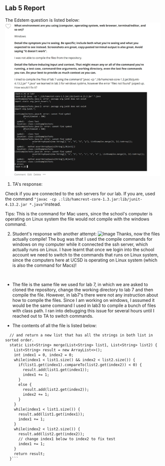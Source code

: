 ## Lab 5 Report ##


The Edstem question is listed below:
![Image](Lab5-1.jpg)

1. TA's response:

Check if you are connected to the ssh servers for our lab. If you are, used the command 
```"javac -cp .:lib/hamcrest-core-1.3.jar:lib/junit-4.13.2.jar *.java"```instead. 

Tips: This is the command for Mac users, since the school's computer is operating on Linux system the file would not compile with the windows command.  

2. Student's response with another attempt:
![Image](Lab5-2.jpg)
Thanks, now the files actually compile! The bug was that I used the compile commands for windows on my computer while it connected the ssh server, which actually runs on Linux. I have learnt that once we login into the school account we need to switch to the commands that runs on Linux system, since the computers here at UCSD is operating on Linux system (which is also the command for Macs)!

<br>

* The file is the same file we used for lab 7, in which we are asked to cloned the repository, change the working directory to lab 7 and then compile the file. However, in lab7's there were not any instruction about how to compile the files. Since I am working on windows, I assumed it would be the same command I used in lab3 to compile a bunch of files with class path. I ran into debugging this issue for several hours until I reached out to TA to switch commands. 

* The contents of all the file is listed below:

```// Takes two sorted list of strings (so "a" appears before "b" and so on),
  // and return a new list that has all the strings in both list in sorted order.
  static List<String> merge(List<String> list1, List<String> list2) {
    List<String> result = new ArrayList<>();
    int index1 = 0, index2 = 0;
    while(index1 < list1.size() && index2 < list2.size()) {
      if(list1.get(index1).compareTo(list2.get(index2)) < 0) {
        result.add(list1.get(index1));
        index1 += 1;
      }
      else {
        result.add(list2.get(index2));
        index2 += 1;
      }
    }
    while(index1 < list1.size()) {
      result.add(list1.get(index1));
      index1 += 1;
    }
    while(index2 < list2.size()) {
      result.add(list2.get(index2));
      // change index1 below to index2 to fix test
      index1 += 1;
    }
    return result;
  }```
